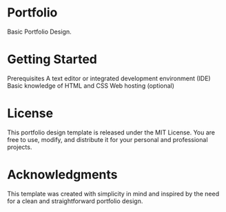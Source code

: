 # Portfolio
Basic Portfolio Design.

# Getting Started
Prerequisites
A text editor or integrated development environment (IDE)
Basic knowledge of HTML and CSS
Web hosting (optional)

# License
This portfolio design template is released under the MIT License. You are free to use, modify, and distribute it for your personal and professional projects.

# Acknowledgments
This template was created with simplicity in mind and inspired by the need for a clean and straightforward portfolio design.
